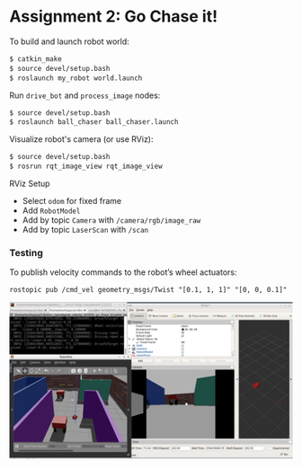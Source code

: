 # Assignment 2: Go Chase it!

To build and launch robot world:
```sh
$ catkin_make
$ source devel/setup.bash
$ roslaunch my_robot world.launch
```

Run `drive_bot` and `process_image` nodes:
```sh
$ source devel/setup.bash
$ roslaunch ball_chaser ball_chaser.launch
```

Visualize robot's camera (or use RViz):
```sh
$ source devel/setup.bash
$ rosrun rqt_image_view rqt_image_view 
```

RViz Setup
- Select `odom` for fixed frame
- Add `RobotModel`
- Add by topic `Camera` with `/camera/rgb/image_raw`
- Add by topic `LaserScan` with `/scan`
### Testing
To publish velocity commands to the robot’s wheel actuators:
```
rostopic pub /cmd_vel geometry_msgs/Twist "[0.1, 1, 1]" "[0, 0, 0.1]"
```

![ball_chaser](ball_chaser.jpg)
